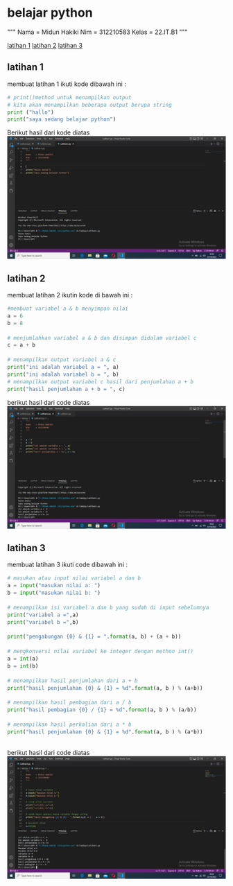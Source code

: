 # belajar python

"""
Nama    = Midun Hakiki
Nim     = 312210583
Kelas   = 22.IT.B1
"""

[latihan 1](#latihan-1)
[latihan 2](#latihan-2)
[latihan 3](#latihan-3)

## latihan 1
membuat latihan 1
ikuti kode dibawah ini :

```python
# print()method untuk menampilkan output
# kita akan menampilkan beberapa output berupa string
print ("hallo")
print("saya sedang belajar python")

```

Berikut hasil dari kode diatas
 ![hasil1](img/hasil1.jpg)

## latihan 2
membuat latihan 2
ikutin kode di bawah ini :

```python
#membuat variabel a & b menyimpan nilai
a = 6
b = 8

# menjumlahkan variabel a & b dan disimpan didalam variabel c
c = a + b

# menampilkan output variabel a & c
print("ini adalah variabel a = ", a)
print("ini adalah variabel b = ", b)
# menampilkan output variabel c hasil dari penjumlahan a + b
print("hasil penjumlahan a + b = ", c)

```

berikut hasil dari code diatas
 ![hasil2](img/hasil2.jpg)

## latihan 3
membuat latihan 3
ikuti code dibawah ini :

```python
# masukan atau input nilai variabel a dan b
a = input("masukan nilai a: ")
b = input("masukan nilai b: ")

# menampilkan isi variabel a dan b yang sudah di input sebelumnya
print("variabel a =",a)
print("variabel b =",b)

print("pengabungan {0} & {1} = ".format(a, b) + (a + b))

# mengkonversi nilai variabel ke integer dengan methon int()
a = int(a)
b = int(b)

# menampilkan hasil penjumlahan dari a + b
print("hasil penjumlahan {0} & {1} = %d".format(a, b ) % (a+b))

# menampilkan hasil pembagian dari a / b
print("hasil pembagian {0} / {1} = %d".format(a, b ) % (a/b))

# menampilkan hasil perkalian dari a * b
print("hasil penjumlahan {0} & {1} = %d".format(a, b ) % (a*b))
 
```


berikut hasil dari code diatas
 ![hasil3](img/hasil3.jpg)
 
